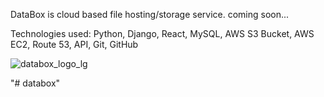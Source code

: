 DataBox is cloud based file hosting/storage service. coming soon...

Technologies used: Python, Django, React, MySQL, AWS S3 Bucket, AWS EC2, Route 53, API, Git, GitHub

![databox_logo_lg](https://user-images.githubusercontent.com/98496684/197373955-cbe7722c-2985-4a45-bcc5-cb3ddcf981c7.png)

"# databox" 



